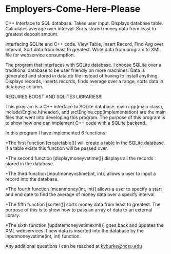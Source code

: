 # Employers-Come-Here-Please
C++ Interface to SQL database. Takes user input. Displays database table. Calculates average over interval. 
Sorts stored money data from least to greatest deposit amount.





Interfacing SQLite and C++ code. View Table, Insert Record, Find Avg over Interval, Sort data from least to greatest.
Write data from program to XML file for webservice consumption.

The program that interfaces with SQLite database. I choose SQLite over a traditional database to be user friendly
on more machines. Data is generated and stored in data.db file instead of having to install anything. Displays records, inserts records, finds average over a range, sorts data in database column.

REQUIRES BOOST AND SQLITE3 LIBRARIES!!!

This program is a C++ interface to SQLite database. main.cpp(main class), include\Engine.h(header), 
and src\Engine.cpp(implementation) are the main files that went into developing this program. 
The purpose of this program is to show how one can implement C++ code with a SQLite backend. 


In this program I have implemented 6 functions. 

*The first function [createtable()] will create a table in the SQLite database.
If a table exists this function will be passed over. 

*The second function [displaymoneyvstime()] displays all the records stored in the database.

*The third function [inputmoneyvstime(int, int)] allows a user to input a record
into the database.

*The fourth function [meanmoney(int, int)] allows a user to specify a start and end 
date to find the average of money data over a specify interval.

*The fifth function [sorter()] sorts money data from least to greatest. The purpose of this
is to show how to pass an array of data to an external library.

*The sixth function [updatemoneyvstimexml()] goes back and updates the XML webservices if new data
is inserted into the database by the inputmoneyvstime(int, int) function.




Any additional questions I can be reached at kvburke@ncsu.edu
